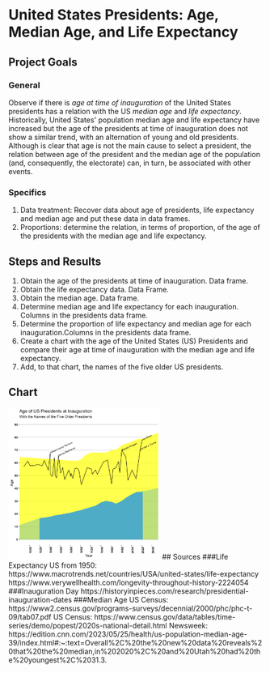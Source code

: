 # United States Presidents: Age, Median Age, and Life Expectancy
## Project Goals
### General
Observe if there is *age at time of inauguration* of the United States presidents has a relation with the US *median age* and *life expectancy*.
Historically, United States' population median age and life expectancy have increased but the age of the presidents at time of inauguration does not show a similar trend, with an alternation of young and old presidents. Although is clear that age is not the main cause to select a president, the relation between age of the president and the median age of the population (and, consequently, the electorate) can, in turn, be associated with other events. 
### Specifics
1. Data treatment: Recover data about age of presidents, life expectancy and median age and put these data in data frames.
2. Proportions: determine the relation, in terms of proportion, of the age of the presidents with the median age and life expectancy. 
## Steps and Results
1. Obtain the age of the presidents at time of inauguration. Data frame. 
2. Obtain the life expectancy data. Data Frame.
3. Obtain the median age. Data frame.
4. Determine median age and life expectancy for each inauguration. Columns in the presidents data frame.
5. Determine the proportion of life expectancy and median age for each inauguration.Columns in the presidents data frame.
6. Create a chart with the age of the United States (US) Presidents and compare their age at time of inauguration with the median age and life expectancy.
7. Add, to that chart, the names of the five older US presidents.
## Chart
<img src="output/presidents.png" alt="drawing" width="300"/>
## Sources
###Life Expectancy
US from 1950: https://www.macrotrends.net/countries/USA/united-states/life-expectancy
https://www.verywellhealth.com/longevity-throughout-history-2224054
###Inauguration Day
https://historyinpieces.com/research/presidential-inauguration-dates
###Median Age
US Census: https://www2.census.gov/programs-surveys/decennial/2000/phc/phc-t-09/tab07.pdf
US Census: https://www.census.gov/data/tables/time-series/demo/popest/2020s-national-detail.html
Newsweek: https://edition.cnn.com/2023/05/25/health/us-population-median-age-39/index.html#:~:text=Overall%2C%20the%20new%20data%20reveals%20that%20the%20median,in%202020%2C%20and%20Utah%20had%20the%20youngest%2C%2031.3.


